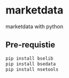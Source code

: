 # marketdata
marketdata with python

## Pre-requistie

 ```python
 pip install bselib
 pip install bsedata
 pip install nsetools
 ```
